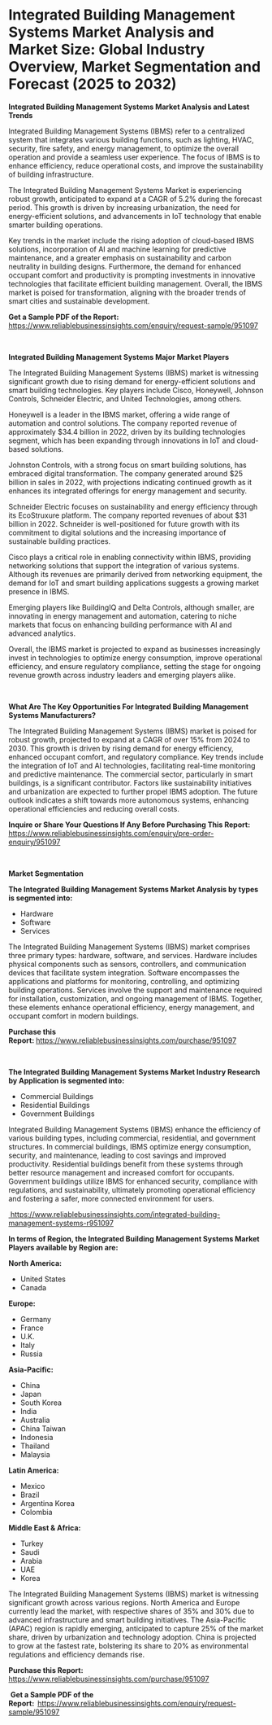 <p><h1>Integrated Building Management Systems Market Analysis and Market Size: Global Industry Overview, Market Segmentation and Forecast (2025 to 2032)</h1></p><p><strong>Integrated Building Management Systems Market Analysis and Latest Trends</strong></p>
<p><p>Integrated Building Management Systems (IBMS) refer to a centralized system that integrates various building functions, such as lighting, HVAC, security, fire safety, and energy management, to optimize the overall operation and provide a seamless user experience. The focus of IBMS is to enhance efficiency, reduce operational costs, and improve the sustainability of building infrastructure.</p><p>The Integrated Building Management Systems Market is experiencing robust growth, anticipated to expand at a CAGR of 5.2% during the forecast period. This growth is driven by increasing urbanization, the need for energy-efficient solutions, and advancements in IoT technology that enable smarter building operations. </p><p>Key trends in the market include the rising adoption of cloud-based IBMS solutions, incorporation of AI and machine learning for predictive maintenance, and a greater emphasis on sustainability and carbon neutrality in building designs. Furthermore, the demand for enhanced occupant comfort and productivity is prompting investments in innovative technologies that facilitate efficient building management. Overall, the IBMS market is poised for transformation, aligning with the broader trends of smart cities and sustainable development.</p></p>
<p><strong>Get a Sample PDF of the Report:&nbsp;</strong> <a href="https://www.reliablebusinessinsights.com/enquiry/request-sample/951097?utm_campaign=2721&utm_medium=2&utm_source=Github&utm_content=ia&utm_term=17042025&utm_id=integrated-building-management-systems">https://www.reliablebusinessinsights.com/enquiry/request-sample/951097</a></p>
<p>&nbsp;</p>
<p><strong>Integrated Building Management Systems Major Market Players</strong></p>
<p><p>The Integrated Building Management Systems (IBMS) market is witnessing significant growth due to rising demand for energy-efficient solutions and smart building technologies. Key players include Cisco, Honeywell, Johnson Controls, Schneider Electric, and United Technologies, among others.</p><p>Honeywell is a leader in the IBMS market, offering a wide range of automation and control solutions. The company reported revenue of approximately $34.4 billion in 2022, driven by its building technologies segment, which has been expanding through innovations in IoT and cloud-based solutions.</p><p>Johnston Controls, with a strong focus on smart building solutions, has embraced digital transformation. The company generated around $25 billion in sales in 2022, with projections indicating continued growth as it enhances its integrated offerings for energy management and security.</p><p>Schneider Electric focuses on sustainability and energy efficiency through its EcoStruxure platform. The company reported revenues of about $31 billion in 2022. Schneider is well-positioned for future growth with its commitment to digital solutions and the increasing importance of sustainable building practices.</p><p>Cisco plays a critical role in enabling connectivity within IBMS, providing networking solutions that support the integration of various systems. Although its revenues are primarily derived from networking equipment, the demand for IoT and smart building applications suggests a growing market presence in IBMS.</p><p>Emerging players like BuildingIQ and Delta Controls, although smaller, are innovating in energy management and automation, catering to niche markets that focus on enhancing building performance with AI and advanced analytics.</p><p>Overall, the IBMS market is projected to expand as businesses increasingly invest in technologies to optimize energy consumption, improve operational efficiency, and ensure regulatory compliance, setting the stage for ongoing revenue growth across industry leaders and emerging players alike.</p></p>
<p>&nbsp;</p>
<p><strong>What Are The Key Opportunities For Integrated Building Management Systems Manufacturers?</strong></p>
<p><p>The Integrated Building Management Systems (IBMS) market is poised for robust growth, projected to expand at a CAGR of over 15% from 2024 to 2030. This growth is driven by rising demand for energy efficiency, enhanced occupant comfort, and regulatory compliance. Key trends include the integration of IoT and AI technologies, facilitating real-time monitoring and predictive maintenance. The commercial sector, particularly in smart buildings, is a significant contributor. Factors like sustainability initiatives and urbanization are expected to further propel IBMS adoption. The future outlook indicates a shift towards more autonomous systems, enhancing operational efficiencies and reducing overall costs.</p></p>
<p><strong>Inquire or Share Your Questions If Any Before Purchasing This Report:</strong> <a href="https://www.reliablebusinessinsights.com/enquiry/pre-order-enquiry/951097?utm_campaign=2721&utm_medium=2&utm_source=Github&utm_content=ia&utm_term=17042025&utm_id=integrated-building-management-systems">https://www.reliablebusinessinsights.com/enquiry/pre-order-enquiry/951097</a></p>
<p>&nbsp;</p>
<p><strong>Market Segmentation</strong></p>
<p><strong>The Integrated Building Management Systems Market Analysis by types is segmented into:</strong></p>
<p><ul><li>Hardware</li><li>Software</li><li>Services</li></ul></p>
<p><p>The Integrated Building Management Systems (IBMS) market comprises three primary types: hardware, software, and services. Hardware includes physical components such as sensors, controllers, and communication devices that facilitate system integration. Software encompasses the applications and platforms for monitoring, controlling, and optimizing building operations. Services involve the support and maintenance required for installation, customization, and ongoing management of IBMS. Together, these elements enhance operational efficiency, energy management, and occupant comfort in modern buildings.</p></p>
<p><strong>Purchase this Report:&nbsp;</strong><a href="https://www.reliablebusinessinsights.com/purchase/951097?utm_campaign=2721&utm_medium=2&utm_source=Github&utm_content=ia&utm_term=17042025&utm_id=integrated-building-management-systems">https://www.reliablebusinessinsights.com/purchase/951097</a></p>
<p>&nbsp;</p>
<p><strong>The Integrated Building Management Systems Market Industry Research by Application is segmented into:</strong></p>
<p><ul><li>Commercial Buildings</li><li>Residential Buildings</li><li>Government Buildings</li></ul></p>
<p><p>Integrated Building Management Systems (IBMS) enhance the efficiency of various building types, including commercial, residential, and government structures. In commercial buildings, IBMS optimize energy consumption, security, and maintenance, leading to cost savings and improved productivity. Residential buildings benefit from these systems through better resource management and increased comfort for occupants. Government buildings utilize IBMS for enhanced security, compliance with regulations, and sustainability, ultimately promoting operational efficiency and fostering a safer, more connected environment for users.</p></p>
<p><a href="https://www.reliablebusinessinsights.com/integrated-building-management-systems-r951097?utm_campaign=2721&utm_medium=2&utm_source=Github&utm_content=ia&utm_term=17042025&utm_id=integrated-building-management-systems">&nbsp;https://www.reliablebusinessinsights.com/integrated-building-management-systems-r951097</a></p>
<p><strong>In terms of Region, the Integrated Building Management Systems Market Players available by Region are:</strong></p>
<p>
    <p> <strong> North America: </strong>
        <ul>
            <li>United States</li>
            <li>Canada</li>
        </ul>
        </p> 
    <p> <strong> Europe: </strong>
        <ul>
            <li>Germany</li>
            <li>France</li>
            <li>U.K.</li>
            <li>Italy</li>
            <li>Russia</li>
        </ul>
        </p> 
    <p> <strong> Asia-Pacific: </strong>
        <ul>
            <li>China</li>
            <li>Japan</li>
            <li>South Korea</li>
            <li>India</li>
            <li>Australia</li>
            <li>China Taiwan</li>
            <li>Indonesia</li>
            <li>Thailand</li>
            <li>Malaysia</li>
        </ul>
        </p> 
    <p> <strong> Latin America: </strong>
        <ul>
            <li>Mexico</li>
            <li>Brazil</li>
            <li>Argentina Korea</li>
            <li>Colombia</li>
        </ul>
        </p> 
    <p> <strong> Middle East & Africa: </strong>
        <ul>
            <li>Turkey</li>
            <li>Saudi</li>
            <li>Arabia</li>
            <li>UAE</li>
            <li>Korea</li>
        </ul>
    </p>
    </p>
<p><p>The Integrated Building Management Systems (IBMS) market is witnessing significant growth across various regions. North America and Europe currently lead the market, with respective shares of 35% and 30% due to advanced infrastructure and smart building initiatives. The Asia-Pacific (APAC) region is rapidly emerging, anticipated to capture 25% of the market share, driven by urbanization and technology adoption. China is projected to grow at the fastest rate, bolstering its share to 20% as environmental regulations and efficiency demands rise.</p></p>
<p><strong>Purchase this Report: </strong><a href="https://www.reliablebusinessinsights.com/purchase/951097?utm_campaign=2721&utm_medium=2&utm_source=Github&utm_content=ia&utm_term=17042025&utm_id=integrated-building-management-systems">https://www.reliablebusinessinsights.com/purchase/951097</a></p>
<p>&nbsp;<strong>Get a Sample PDF of the Report:&nbsp;&nbsp;</strong><a href="https://www.reliablebusinessinsights.com/enquiry/request-sample/951097?utm_campaign=2721&utm_medium=2&utm_source=Github&utm_content=ia&utm_term=17042025&utm_id=integrated-building-management-systems">https://www.reliablebusinessinsights.com/enquiry/request-sample/951097</a></p>
<p><strong></strong></p>
<p><p></p><p></p><p></p></p>